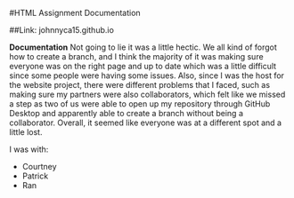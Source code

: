 #HTML Assignment Documentation

##Link: johnnyca15.github.io

**Documentation**
Not going to lie it was a little hectic. We all kind of forgot how to create a branch, and I think the majority of it was making sure everyone was on the right page and up to date which was a little difficult since some people were having some issues. Also, since I was the host for the website project, there were different problems that I faced, such as making sure my partners were also collaborators, which felt like we missed a step as two of us were able to open up my repository through GitHub Desktop and apparently able to create a branch without being a collaborator. Overall, it seemed like everyone was at a different spot and a little lost.

I was with:

* Courtney
* Patrick
* Ran 
